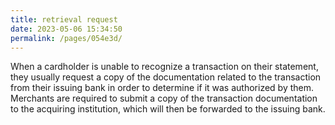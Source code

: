 ```yaml
---
title: retrieval request
date: 2023-05-06 15:34:50
permalink: /pages/054e3d/
---
```


When a cardholder is unable to recognize a transaction on their statement, they usually request a copy of the documentation related to the transaction from their issuing bank in order to determine if it was authorized by them. Merchants are required to submit a copy of the transaction documentation to the acquiring institution, which will then be forwarded to the issuing bank.